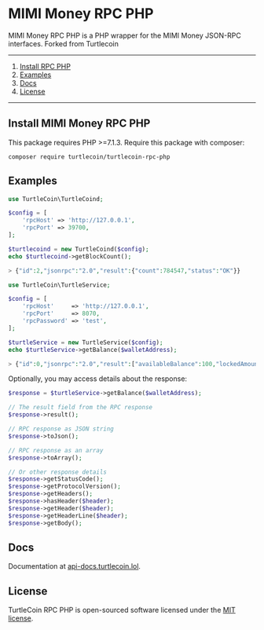 
# MIMI Money RPC PHP

MIMI Money RPC PHP is a PHP wrapper for the MIMI Money JSON-RPC interfaces.
Forked from Turtlecoin

---

1) [Install RPC PHP](#install)
1) [Examples](#examples)
1) [Docs](#docs)
1) [License](#license)

---

## Install MIMI Money RPC PHP

This package requires PHP >=7.1.3. Require this package with composer:

```
composer require turtlecoin/turtlecoin-rpc-php
```

## Examples

```php
use TurtleCoin\TurtleCoind;

$config = [
    'rpcHost' => 'http://127.0.0.1',
    'rpcPort' => 39700,
];

$turtlecoind = new TurtleCoind($config);
echo $turtlecoind->getBlockCount();

> {"id":2,"jsonrpc":"2.0","result":{"count":784547,"status":"OK"}}
``` 

```php
use TurtleCoin\TurtleService;

$config = [
    'rpcHost'     => 'http://127.0.0.1',
    'rpcPort'     => 8070,
    'rpcPassword' => 'test',
];

$turtleService = new TurtleService($config);
echo $turtleService->getBalance($walletAddress);

> {"id":0,"jsonrpc":"2.0","result":["availableBalance":100,"lockedAmount":50]}
``` 

Optionally, you may access details about the response:

```php
$response = $turtleService->getBalance($walletAddress);

// The result field from the RPC response
$response->result();

// RPC response as JSON string
$response->toJson();

// RPC response as an array
$response->toArray();

// Or other response details
$response->getStatusCode();
$response->getProtocolVersion();
$response->getHeaders();
$response->hasHeader($header);
$response->getHeader($header);
$response->getHeaderLine($header);
$response->getBody();
``` 

## Docs

Documentation at [api-docs.turtlecoin.lol](https://api-docs.turtlecoin.lol).

## License

TurtleCoin RPC PHP is open-sourced software licensed under the [MIT license](http://opensource.org/licenses/MIT).
